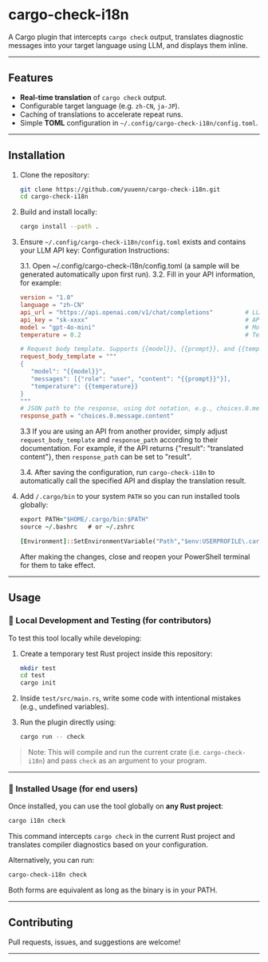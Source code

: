 # **cargo-check-i18n**

A Cargo plugin that intercepts `cargo check` output, translates diagnostic messages into your target language using LLM, and displays them inline.

---

## Features

- **Real‑time translation** of `cargo check` output.
- Configurable target language (e.g. `zh-CN`, `ja-JP`).
- Caching of translations to accelerate repeat runs.
- Simple **TOML** configuration in `~/.config/cargo-check-i18n/config.toml`.

---

## Installation

1. Clone the repository:

   ```bash
   git clone https://github.com/yuuenn/cargo-check-i18n.git
   cd cargo-check-i18n
   ```

2. Build and install locally:

   ```bash
   cargo install --path .
   ```

3. Ensure `~/.config/cargo-check-i18n/config.toml` exists and contains your LLM API key:
   Configuration Instructions:

   3.1. Open ~/.config/cargo-check-i18n/config.toml (a sample will be generated automatically upon first run).
   3.2. Fill in your API information, for example:

   ```toml
   version = "1.0"
   language = "zh-CN"
   api_url = "https://api.openai.com/v1/chat/completions"         # LLM API endpoint
   api_key = "sk-xxxx"                                            # API key
   model = "gpt-4o-mini"                                          # Model name
   temperature = 0.2                                              # Temperature parameter

   # Request body template. Supports {{model}}, {{prompt}}, and {{temperature}} variables.
   request_body_template = """
   {
      "model": "{{model}}",
      "messages": [{"role": "user", "content": "{{prompt}}"}],
      "temperature": {{temperature}}
   }
   """
   # JSON path to the response, using dot notation, e.g., choices.0.message.content
   response_path = "choices.0.message.content"
   ```
   3.3 If you are using an API from another provider, simply adjust `request_body_template` and `response_path` according to their documentation.
   For example, if the API returns {"result": "translated content"}, then `response_path` can be set to "result".

   3.4. After saving the configuration, run `cargo-check-i18n` to automatically call the specified API and display the translation result.

4. Add `/.cargo/bin` to your system `PATH` so you can run installed tools globally:

   ```for Linux or macOS (bash / zsh)
   export PATH="$HOME/.cargo/bin:$PATH"
   source ~/.bashrc   # or ~/.zshrc
   ```
   ```for Windows Powershell  
   [Environment]::SetEnvironmentVariable("Path","$env:USERPROFILE\.cargo\bin;" + [Environment]::GetEnvironmentVariable("Path", "User"),"User")
   ```
   After making the changes, close and reopen your PowerShell terminal for them to take effect.

---

## Usage

### 🔧 Local Development and Testing (for contributors)

To test this tool locally while developing:

1. Create a temporary test Rust project inside this repository:

   ```bash
   mkdir test
   cd test
   cargo init
   ```

2. Inside `test/src/main.rs`, write some code with intentional mistakes (e.g., undefined variables).

3. Run the plugin directly using:

   ```bash
   cargo run -- check
   ```

> Note: This will compile and run the current crate (i.e. `cargo-check-i18n`) and pass `check` as an argument to your program.

---

### 🚀 Installed Usage (for end users)

Once installed, you can use the tool globally on **any Rust project**:

```bash
cargo i18n check
```

This command intercepts `cargo check` in the current Rust project and translates compiler diagnostics based on your configuration.

Alternatively, you can run:

```bash
cargo-check-i18n check
```

Both forms are equivalent as long as the binary is in your PATH.

---

## Contributing

Pull requests, issues, and suggestions are welcome!

---

